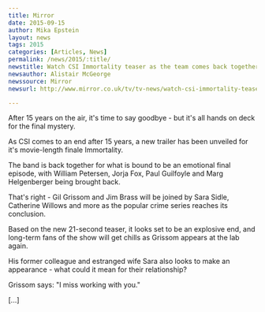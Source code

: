 ```yaml
---
title: Mirror
date: 2015-09-15
author: Mika Epstein
layout: news
tags: 2015
categories: [Articles, News]
permalink: /news/2015/:title/
newstitle: Watch CSI Immortality teaser as the team comes back together for one last case  
newsauthor: Alistair McGeorge  
newssource: Mirror  
newsurl: http://www.mirror.co.uk/tv/tv-news/watch-csi-immortality-teaser-team-6447877  

---
```


After 15 years on the air, it's time to say goodbye - but it's all hands on deck for the final mystery.

As CSI comes to an end after 15 years, a new trailer has been unveiled for it's movie-length finale Immortality.

The band is back together for what is bound to be an emotional final episode, with William Petersen, Jorja Fox, Paul Guilfoyle and Marg Helgenberger being brought back.

That's right - Gil Grissom and Jim Brass will be joined by Sara Sidle, Catherine Willows and more as the popular crime series reaches its conclusion.

Based on the new 21-second teaser, it looks set to be an explosive end, and long-term fans of the show will get chills as Grissom appears at the lab again.

His former colleague and estranged wife Sara also looks to make an appearance - what could it mean for their relationship?

Grissom says: "I miss working with you."

[...]  
